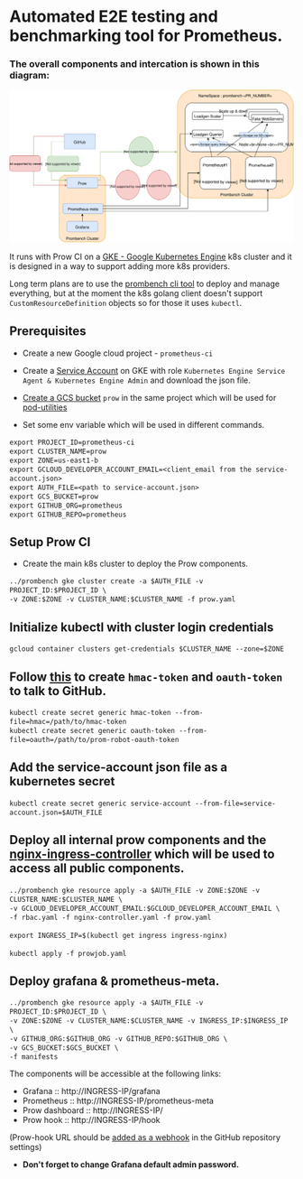 # Automated E2E testing and benchmarking tool for Prometheus.


### The overall components and intercation is shown in this diagram:

![Prombench Design](design.svg)

It runs with Prow CI on a [GKE - Google Kubernetes Engine](https://cloud.google.com/kubernetes-engine/) k8s cluster and it is designed in a way to support adding more k8s providers.

Long term plans are to use the [prombench cli tool](https://github.com/prometheus/prombench/tree/master/cmd/prombench) to deploy and manage everything, but at the moment the  k8s golang client doesn't support `CustomResourceDefinition` objects so for those it uses `kubectl`.

## Prerequisites 
- Create a new Google cloud project - `prometheus-ci`
- Create a [Service Account](https://cloud.google.com/kubernetes-engine/docs/tutorials/authenticating-to-cloud-platform#step_3_create_service_account_credentials) on GKE with role `Kubernetes Engine Service Agent & Kubernetes Engine Admin` and download the json file.
- [Create a GCS bucket](https://console.cloud.google.com/storage/) `prow` in the same project which will be used for [pod-utilities](https://github.com/kubernetes/test-infra/blob/master/prow/pod-utilities.md)

- Set some env variable which will be used in different commands.
```
export PROJECT_ID=prometheus-ci 
export CLUSTER_NAME=prow
export ZONE=us-east1-b
export GCLOUD_DEVELOPER_ACCOUNT_EMAIL=<client_email from the service-account.json>
export AUTH_FILE=<path to service-account.json>
export GCS_BUCKET=prow
export GITHUB_ORG=prometheus
export GITHUB_REPO=prometheus
```
## Setup Prow CI

- Create the main k8s cluster to deploy the Prow components.

```
../prombench gke cluster create -a $AUTH_FILE -v PROJECT_ID:$PROJECT_ID \
-v ZONE:$ZONE -v CLUSTER_NAME:$CLUSTER_NAME -f prow.yaml
```

## Initialize kubectl with cluster login credentials
```
gcloud container clusters get-credentials $CLUSTER_NAME --zone=$ZONE
```
## Follow [this](https://github.com/kubernetes/test-infra/blob/master/prow/getting_started.md#create-the-github-secrets) to create `hmac-token` and `oauth-token` to talk to GitHub.
```
kubectl create secret generic hmac-token --from-file=hmac=/path/to/hmac-token  
kubectl create secret generic oauth-token --from-file=oauth=/path/to/prom-robot-oauth-token
```
## Add the service-account json file as a kubernetes secret
```
kubectl create secret generic service-account --from-file=service-account.json=$AUTH_FILE
```

## Deploy all internal prow components and the [nginx-ingress-controller](https://github.com/kubernetes/ingress-nginx) which will be used to access all public components.
```
../prombench gke resource apply -a $AUTH_FILE -v ZONE:$ZONE -v CLUSTER_NAME:$CLUSTER_NAME \
-v GCLOUD_DEVELOPER_ACCOUNT_EMAIL:$GCLOUD_DEVELOPER_ACCOUNT_EMAIL \
-f rbac.yaml -f nginx-controller.yaml -f prow.yaml

export INGRESS_IP=$(kubectl get ingress ingress-nginx)

kubectl apply -f prowjob.yaml
```

## Deploy grafana & prometheus-meta.
```
../prombench gke resource apply -a $AUTH_FILE -v PROJECT_ID:$PROJECT_ID \
-v ZONE:$ZONE -v CLUSTER_NAME:$CLUSTER_NAME -v INGRESS_IP:$INGRESS_IP \
-v GITHUB_ORG:$GITHUB_ORG -v GITHUB_REPO:$GITHUB_ORG \
-v GCS_BUCKET:$GCS_BUCKET \
-f manifests
```

The components will be accessible at the following links:
  * Grafana ::  http://INGRESS-IP/grafana
  * Prometheus ::  http://INGRESS-IP/prometheus-meta
  * Prow dashboard :: http://INGRESS-IP/
  * Prow hook :: http://INGRESS-IP/hook

(Prow-hook URL should be [added as a webhook](https://github.com/kubernetes/test-infra/blob/master/prow/getting_started.md#add-the-webhook-to-github) in the GitHub repository settings)
- __Don't forget to change Grafana default admin password.__